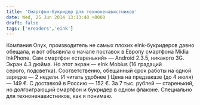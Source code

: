 ```yaml
---
title: 'Смартфон-букридер для техноненавистников'
date: Wed, 25 Jun 2014 13:13:48 +0000
draft: false
tags: ['ereaders','eink']
---
```


Компания Onyx, производитель не самых плохих eInk-букридеров давно обещала, и вот объявила о начале поставок в Европу смартфона Midia InkPhone. Сам смартфон «старенький» — Android 2.3.5, никакого 3G. Экран 4.3 дюйма. Но этот экран — eInk Mobius (16 градаций серого, подсветка). Соответственно, обещанный срок работы на одной зарядке — 2 недели. И читать удобнее ) Цена на предзаказе (до 4 июля) — 149 €. С доставкой в Россию — 152 €. За 7 тыс. рублей — старенький, но долгоиграющий смартфон и букридер в одном флаконе. Специально для техноненавистников, как я понимаю.